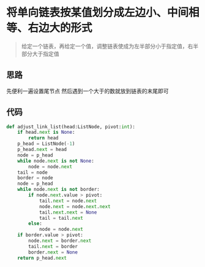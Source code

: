 # 将单向链表按某值划分成左边小、中间相等、右边大的形式
> 给定一个链表，再给定一个值，调整链表使成为左半部分小于指定值，右半部分大于指定值

**思路**
--------------------

先便利一遍设置尾节点
然后遇到一个大于的数就放到链表的末尾即可

**代码**
--------------------

```python
def adjust_link_list(head:ListNode, pivot:int):
    if head.next is None:
        return head
    p_head = ListNode(-1)
    p_head.next = head
    node = p_head
    while node.next is not None:
        node = node.next
    tail = node
    border = node
    node = p_head
    while node.next is not border:
        if node.next.value > pivot:
            tail.next = node.next
            node.next = node.next.next
            tail.next.next = None
            tail = tail.next
        else:
            node = node.next
    if border.value > pivot:
        node.next = border.next
        tail.next = border
        border.next = None
    return p_head.next
```

